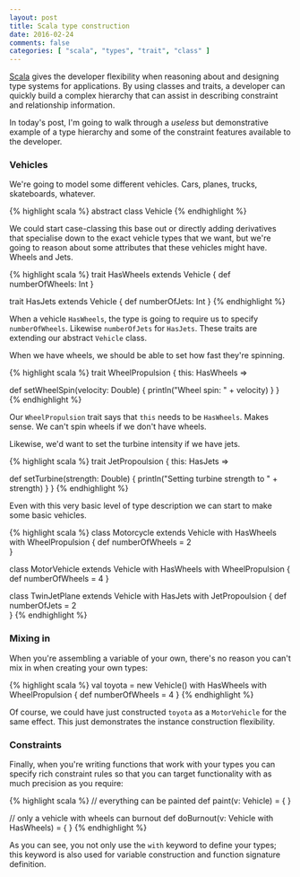 ```yaml
---
layout: post
title: Scala type construction
date: 2016-02-24
comments: false
categories: [ "scala", "types", "trait", "class" ]
---
```


[Scala](http://scala-lang.org) gives the developer flexibility when reasoning about and designing type systems for applications. By using classes and traits, a developer can quickly build a complex hierarchy that can assist in describing constraint and relationship information.

In today's post, I'm going to walk through a *useless* but demonstrative example of a type hierarchy and some of the constraint features available to the developer.

### Vehicles

We're going to model some different vehicles. Cars, planes, trucks, skateboards, whatever.

{% highlight scala %}
abstract class Vehicle
{% endhighlight %}

We could start case-classing this base out or directly adding derivatives that specialise down to the exact vehicle types that we want, but we're going to reason about some attributes that these vehicles might have. Wheels and Jets.

{% highlight scala %}
trait HasWheels extends Vehicle {
  def numberOfWheels: Int
}

trait HasJets extends Vehicle {
  def numberOfJets: Int
}
{% endhighlight %}

When a vehicle `HasWheels`, the type is going to require us to specify `numberOfWheels`. Likewise `numberOfJets` for `HasJets`. These traits are extending our abstract `Vehicle` class.

When we have wheels, we should be able to set how fast they're spinning.

{% highlight scala %}
trait WheelPropulsion {
  this: HasWheels =>

  def setWheelSpin(velocity: Double) {
    println("Wheel spin: " + velocity)
  }
}
{% endhighlight %}

Our `WheelPropulsion` trait says that `this` needs to be `HasWheels`. Makes sense. We can't spin wheels if we don't have wheels.

Likewise, we'd want to set the turbine intensity if we have jets.

{% highlight scala %}
trait JetPropoulsion {
  this: HasJets =>

  def setTurbine(strength: Double) {
    println("Setting turbine strength to " + strength)
  }
}
{% endhighlight %}

Even with this very basic level of type description we can start to make some basic vehicles.

{% highlight scala %}
class Motorcycle extends Vehicle with HasWheels
                                 with WheelPropulsion {
  def numberOfWheels = 2                                  
}

class MotorVehicle extends Vehicle with HasWheels
                                   with WheelPropulsion {
  def numberOfWheels = 4
}

class TwinJetPlane extends Vehicle with HasJets
                                   with JetPropoulsion {
  def numberOfJets = 2                                  
}
{% endhighlight %}

### Mixing in

When you're assembling a variable of your own, there's no reason you can't mix in when creating your own types:

{% highlight scala %}
val toyota = new Vehicle() with HasWheels 
                           with WheelPropulsion { 
  def numberOfWheels = 4
}
{% endhighlight %}

Of course, we could have just constructed `toyota` as a `MotorVehicle` for the same effect. This just demonstrates the instance construction flexibility.

### Constraints

Finally, when you're writing functions that work with your types you can specify rich constraint rules so that you can target functionality with as much precision as you require:

{% highlight scala %}
// everything can be painted
def paint(v: Vehicle) = { }

// only a vehicle with wheels can burnout
def doBurnout(v: Vehicle with HasWheels) = { }
{% endhighlight %}

As you can see, you not only use the `with` keyword to define your types; this keyword is also used for variable construction and function signature definition.

